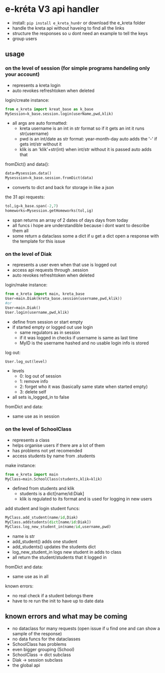 # e-kréta V3 api handler  
  - install: `pip install e_kreta_hun0r`
    or download the e_kreta folder
  - handle the kreta api without haveing to find all the links  
  - structure the responses so u dont need an example to tell the keys  
  - group users  
## usage  
### on the level of session (for simple programs handeling only your account)  
  - represents a kreta login
  - auto revokes refreshtoken when deleted

login/create instance:  
```python
from e_kreta import kreat_base as k_base
MySession=k_base.session.login(userName,pwd,klik)
```
  - all args are auto formatted:
    - kreta username is an int in str format so if it gets an int it runs str(username)
    - pwd is an int/date as str format: year-month-day auto adds the '-' if gets int/str without it
    - klik is an 'klik'+str(int) when int/str without it is passed auto adds that

fromDict() and data():
```python
data=Mysession.data()
Mysesssion=k_base.session.fromDict(data)
```
  - converts to dict and back for storage in like a json  

the 31 api requests:
```python
tol,ig=k_base.span(-2,7)
homeworks=Mysession.getHomeworks(tol,ig)
```
  - span returns an array of 2 dates of days days from today
  - all funcs i hope are understandible because i dont want to describe them all
  - some return a dataclass some a dict if u get a dict open a response with the template for this issue

### on the level of Diak
  - represents a user even when that use is logged out
  - access api requests through .session
  - auto revokes refreshtoken when deleted

login/make instance:
```python
from e_kreta import main, kreta_base
User=main.Diak(kreta_base.session(username,pwd,klik))
#or
User=main.Diak()
User.login(username,pwd,klik)
```
  - define from session or start empty
  - if started empty or logged out use login
    - same regulators as in session
    - if it was logged in checks if username is same as last time
    - MyID is the username hashed and no usable login info is stored

log out:
```python
User.log_out(level)
```
  - levels
    - 0: log out of session
    - 1: remove info
    - 2: forget who it was (basically same state when started empty)
    - 3: delete self
  - all sets is_logged_in to false

fromDict and data:
  - same use as in session

### on the level of SchoolClass
  - represents a class
  - helps organise users if there are a lot of them
  - has problems not yet recomended
  - access students by name from .students

make instance:
```python
from e_kreta import main
MyClass=main.SchoolClass(students,klik=klik)
```
  - defined from students and klik
    - students is a dict[name/id:Diak]
    - klik is regulated to its format and is used for logging in new users

add student and login student funcs:
```python
MyClass.add_student(name/id,Diak)
MyClass.addstudents(dict[name/id:Diak])
MyClass.log_new_student_in(name/id,username,pwd)
```
  - name is str
  - add_student() adds one student
  - add_students() updates the students dict
  - log_new_student_in logs new student in adds to class
  - all return the student/students that it logged in

fromDict and data:
  - same use as in all

known errors:
  - no real check if a student belongs there
  - have to re run the init to have up to date data

## known errors and what may be coming
  - no dataclass for many requests (open issue if u find one and can show a sample of the response)
  - no data funcs for the dataclasses
  - SchoolClass has problems
  - even bigger grouping (School)
  - SchoolClass -> dict subclass
  - Diak -> session subclass
  - the global api











